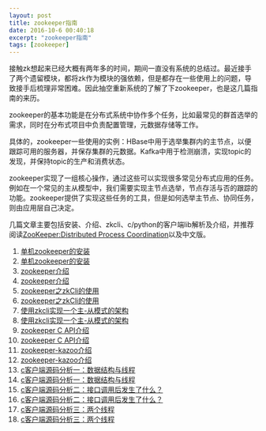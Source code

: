 ```yaml
---
layout: post
title: zookeeper指南
date: 2016-10-6 00:40:18
excerpt: "zookeeper指南"
tags: [zookeeper]
---
```


接触zk想起来已经大概有两年多的时间，期间一直没有系统的总结过。最近接手了两个遗留模块，都将zk作为模块的强依赖，但是都存在一些使用上的问题，导致接手后梳理非常困难。因此抽空重新系统的了解了下zookeeper，也是这几篇指南的来历。

<!--more-->

zookeeper的基本功能是在分布式系统中协作多个任务，比如最常见的群首选举的需求，同时在分布式项目中负责配置管理，元数据存储等工作。

具体的，zookeeper一些使用的实例：HBase中用于选举集群内的主节点，以便跟踪可用的服务器，并保存集群的元数据。Kafka中用于检测崩溃，实现topic的发现，并保持topic的生产和消费状态。

zookeeper实现了一组核心操作，通过这些可以实现很多常见分布式应用的任务。例如在一个常见的主从模型中，我们需要实现主节点选举，节点存活与否的跟踪的功能。zookeeper提供了实现这些任务的工具，但是如何选举主节点、协同任务，则由应用层自己决定。

几篇文章主要包括安装、介绍、zkcli、c/python的客户端lib解析及介绍，并推荐阅读[ZooKeeper:Distributed Process Coordination](http://pan.baidu.com/s/1nuT9tUx)以及中文版。

1. [单机zookeeper的安装](http://izualzhy/2016/09/24/zookeeper-install)  
1. [单机zookeeper的安装](http://izualzhy/2016/09/24/zookeeper-install)  
2. [zookeeper介绍](http://izualzhy/2016/09/24/zookeeper-introduction)  
2. [zookeeper介绍](http://izualzhy/2016/09/24/zookeeper-introduction)  
3. [zookeeper之zkCli的使用](http://izualzhy/2016/09/24/zkcli-introduction)  
3. [zookeeper之zkCli的使用](http://izualzhy/2016/09/24/zkcli-introduction)  
4. [使用zkcli实现一个主-从模式的架构](http://izualzhy/2016/09/25/zkcli-example)  
4. [使用zkcli实现一个主-从模式的架构](http://izualzhy/2016/09/25/zkcli-example)  
5. [zookeeper C API介绍](http://izualzhy/2016/10/02/zookeeper-c-api-introduction)  
5. [zookeeper C API介绍](http://izualzhy/2016/10/02/zookeeper-c-api-introduction)  
6. [zookeeper-kazoo介绍](http://izualzhy/2016/10/05/zookeeper-python-kazoo-introduction)  
6. [zookeeper-kazoo介绍](http://izualzhy/2016/10/05/zookeeper-python-kazoo-introduction)  
7. [c客户端源码分析一：数据结构与线程](http://izualzhy/2016/10/22/zookeeper-c-client-src-structure-and-thread)  
7. [c客户端源码分析一：数据结构与线程](http://izualzhy/2016/10/22/zookeeper-c-client-src-structure-and-thread)  
8. [c客户端源码分析二：接口调用后发生了什么？](http://izualzhy/2016/10/23/zookeeper-c-client-src-user-thread)  
8. [c客户端源码分析二：接口调用后发生了什么？](http://izualzhy/2016/10/23/zookeeper-c-client-src-user-thread)  
9. [c客户端源码分析三：两个线程](http://izualzhy/2016/10/23/zookeeper-c-client-src-lib-thread)  
9. [c客户端源码分析三：两个线程](http://izualzhy/2016/10/23/zookeeper-c-client-src-lib-thread)  


